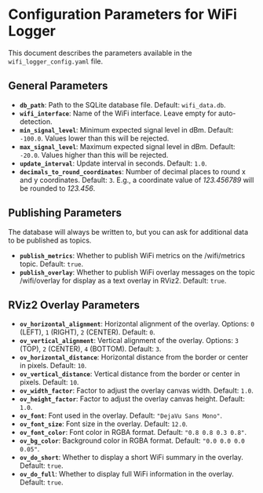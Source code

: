 # Configuration Parameters for WiFi Logger

This document describes the parameters available in the `wifi_logger_config.yaml` file.

## General Parameters

- **`db_path`**: Path to the SQLite database file. Default: `wifi_data.db`.
- **`wifi_interface`**: Name of the WiFi interface. Leave empty for auto-detection.
- **`min_signal_level`**: Minimum expected signal level in dBm. Default: `-100.0`. Values lower than this will be rejected.
- **`max_signal_level`**: Maximum expected signal level in dBm. Default: `-20.0`. Values higher than this will be rejected.
- **`update_interval`**: Update interval in seconds. Default: `1.0`.
- **`decimals_to_round_coordinates`**: Number of decimal places to round x and y coordinates. Default: `3`. E.g., a coordinate value of *123.456789* will be rounded to *123.456*.

## Publishing Parameters

The database will always be written to, but you can ask for additional data to be published as topics.
- **`publish_metrics`**: Whether to publish WiFi metrics on the /wifi/metrics topic. Default: `true`.
- **`publish_overlay`**: Whether to publish WiFi overlay messages on the topic /wifi/overlay for display as a text overlay in RViz2. Default: `true`.

## RViz2 Overlay Parameters

- **`ov_horizontal_alignment`**: Horizontal alignment of the overlay. Options: `0` (LEFT), `1` (RIGHT), `2` (CENTER). Default: `0`.
- **`ov_vertical_alignment`**: Vertical alignment of the overlay. Options: `3` (TOP), `2` (CENTER), `4` (BOTTOM). Default: `3`.
- **`ov_horizontal_distance`**: Horizontal distance from the border or center in pixels. Default: `10`.
- **`ov_vertical_distance`**: Vertical distance from the border or center in pixels. Default: `10`.
- **`ov_width_factor`**: Factor to adjust the overlay canvas width. Default: `1.0`.
- **`ov_height_factor`**: Factor to adjust the overlay canvas height. Default: `1.0`.
- **`ov_font`**: Font used in the overlay. Default: `"DejaVu Sans Mono"`.
- **`ov_font_size`**: Font size in the overlay. Default: `12.0`.
- **`ov_font_color`**: Font color in RGBA format. Default: `"0.8 0.8 0.3 0.8"`.
- **`ov_bg_color`**: Background color in RGBA format. Default: `"0.0 0.0 0.0 0.05"`.
- **`ov_do_short`**: Whether to display a short WiFi summary in the overlay. Default: `true`.
- **`ov_do_full`**: Whether to display full WiFi information in the overlay. Default: `true`.
